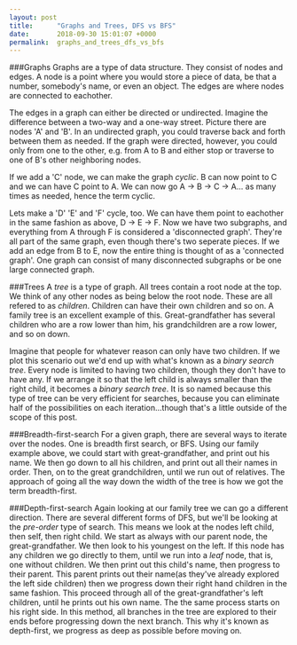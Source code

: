 ```yaml
---
layout: post
title:      "Graphs and Trees, DFS vs BFS"
date:       2018-09-30 15:01:07 +0000
permalink:  graphs_and_trees_dfs_vs_bfs
---
```



###Graphs
Graphs are a type of data structure. They consist of nodes and edges. A node is a point where you would store a piece of data, be that a number, somebody's name, or even an object. The edges are where nodes are connected to eachother.

The edges in a graph can either be directed or undirected. Imagine the difference between a two-way and a one-way street. Picture there are nodes 'A' and 'B'. In an undirected graph, you could traverse back and forth between them as needed. If the graph were directed, however, you could only from one to the other, e.g. from A to B and either stop or traverse to one of B's other neighboring nodes. 

If we add a 'C' node, we can make the graph *cyclic*. B can now point to C and we can have C point to A. We can now go A -> B -> C -> A... as many times as needed, hence the term cyclic.

Lets make a 'D' 'E' and 'F' cycle, too. We can have them point to eachother in the same fashion as above, D -> E -> F. Now we have two subgraphs, and everything from A through F is considered a 'disconnected graph'. They're all part of the same graph, even though there's two seperate pieces. If we add an edge from B to E, now the entire thing is thought of as a 'connected graph'. One graph can consist of many disconnected subgraphs or be one large connected graph.

###Trees
A *tree* is a type of graph. All trees contain a root node at the top. We think of any other nodes as being below the root node. These are all refered to as *children*. Children can have their own children and so on. A family tree is an excellent example of this. Great-grandfather has several children who are a row lower than him, his grandchildren are a row lower, and so on down. 

Imagine that people for whatever reason can only have two children. If we plot this scenario out we'd end up with what's known as a *binary search tree*. Every node is limited to having two children, though they don't have to have any. If we arrange it so that the left child is always smaller than the right child, it becomes a *binary search tree*. It is so named because this type of tree can be very efficient for searches, because you can eliminate half of the possibilities on each iteration...though that's a little outside of the scope of this post. 

###Breadth-first-search
For a given graph, there are several ways to iterate over the nodes. One is breadth first search, or BFS. Using our family example above, we could start with great-grandfather, and print out his name. We then go down to all his children, and print out all their names in order. Then, on to the great grandchildren, until we run out of relatives. The approach of going all the way down the width of the tree is how we got the term breadth-first.

###Depth-first-search
Again looking at our family tree we can go a different direction. There are several different forms of DFS, but we'll be looking at the *pre-order* type of search. This means we look at the nodes left child, then self, then right child. We start as always with our parent node, the great-grandfather. We then look to his youngest on the left. If this node has any children we go directly to them, until we run into a *leaf* node, that is, one without children. We then print out this child's name, then progress to their parent. This parent prints out their name(as they've already explored the left side children) then we progress down their right hand children in the same fashion. This proceed through all of the great-grandfather's left children, until he prints out his own name. The the same process starts on his right side. In this method, all branches in the tree are explored to their ends before progressing down the next branch. This why it's known as depth-first, we progress as deep as possible before moving on.
